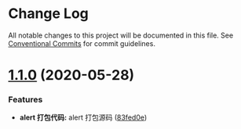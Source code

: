 # Change Log

All notable changes to this project will be documented in this file.
See [Conventional Commits](https://conventionalcommits.org) for commit guidelines.

# [1.1.0](https://github.com/XXBeii/siren/compare/@private/alert@1.0.1...@private/alert@1.1.0) (2020-05-28)


### Features

* **alert 打包代码:** alert 打包源码 ([83fed0e](https://github.com/XXBeii/siren/commit/83fed0ec34d02287914436d9e0692b909e991929))
